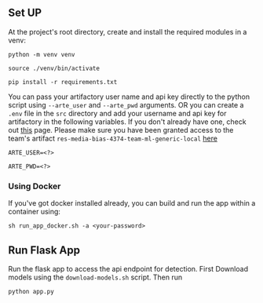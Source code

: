 ## Set UP
At the project's root directory, create and install the required modules in a venv:
```
python -m venv venv

source ./venv/bin/activate

pip install -r requirements.txt
```

You can pass your artifactory user name and api key directly to the python script using `--arte_user` and `--arte_pwd` arguments. OR you can create a `.env` file in the `src` directory and add your username and api key for artifactory in the following variables. If you don't already have one, check out [this](https://taas.cloud.ibm.com/guides/create-apikey-in-artifactory.md) page. Please make sure you have been granted access to the team's artifact `res-media-bias-4374-team-ml-generic-local` [here](https://eu.artifactory.swg-devops.com/artifactory/res-media-bias-4374-team-ml-generic-local/)

`ARTE_USER=<?>`

`ARTE_PWD=<?>`

### Using Docker
If you've got docker installed already, you can build and run the app within a container using:

```
sh run_app_docker.sh -a <your-password>
```
## Run Flask App

Run the flask app to access the api endpoint for detection.
First Download models using the `download-models.sh` script. Then run
```
python app.py
```
